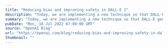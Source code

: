 ```yaml
---
title: "Reducing bias and improving safety in DALL·E 2"
description: "Today, we are implementing a new technique so that DALL·E generates images of people that more accurately reflect the diversity of the world’s population."
summary: "Today, we are implementing a new technique so that DALL·E generates images of people that more accurately reflect the diversity of the world’s population."
pubDate: "Mon, 18 Jul 2022 07:00:00 GMT"
source: "OpenAI Blog"
url: "https://openai.com/blog/reducing-bias-and-improving-safety-in-dall-e-2"
thumbnail: ""
---
```


